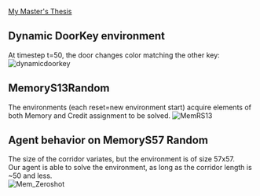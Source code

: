 [My Master's Thesis](https://github.com/user-attachments/files/16611574/_MA__Dimitrios___Thesis_Final.pdf)


## Dynamic DoorKey environment
At timestep t=50, the door changes color matching the other key:
![dynamicdoorkey](https://github.com/user-attachments/assets/8ebf36c5-05c2-4a33-87ab-1546040f5978)

## MemoryS13Random
The environments (each reset=new environment start) acquire elements of both Memory and Credit assignment to be solved.
![MemRS13](https://github.com/user-attachments/assets/858b7807-7140-4e64-8c32-74ab892d3cfa)

## Agent behavior on MemoryS57 Random
The size of the corridor variates, but the environment is of size 57x57.  
Our agent is able to solve the environment, as long as the corridor length is ~50 and less.  
![Mem_Zeroshot](https://github.com/user-attachments/assets/91c25bfd-afc5-48ab-985f-a37fbb94e323)

